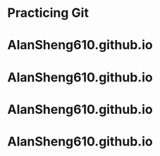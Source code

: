 # Practicing Git
# AlanSheng610.github.io
# AlanSheng610.github.io
# AlanSheng610.github.io
# AlanSheng610.github.io
